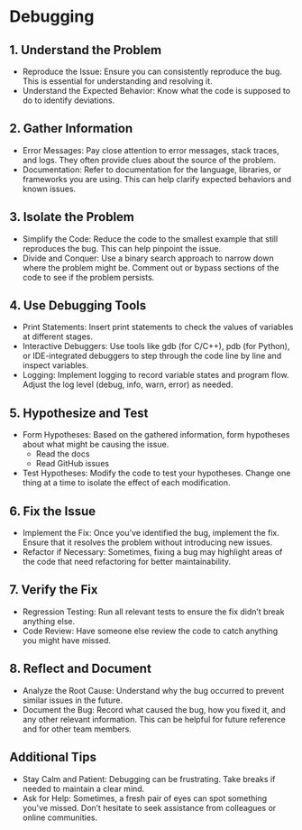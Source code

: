# Debugging
## 1. Understand the Problem
- Reproduce the Issue: Ensure you can consistently reproduce the bug. This is essential for understanding and resolving it.
- Understand the Expected Behavior: Know what the code is supposed to do to identify deviations.

## 2. Gather Information
- Error Messages: Pay close attention to error messages, stack traces, and logs. They often provide clues about the source of the problem.
- Documentation: Refer to documentation for the language, libraries, or frameworks you are using. This can help clarify expected behaviors and known issues.

## 3. Isolate the Problem
- Simplify the Code: Reduce the code to the smallest example that still reproduces the bug. This can help pinpoint the issue.
- Divide and Conquer: Use a binary search approach to narrow down where the problem might be. Comment out or bypass sections of the code to see if the problem persists.

## 4. Use Debugging Tools
- Print Statements: Insert print statements to check the values of variables at different stages.
- Interactive Debuggers: Use tools like gdb (for C/C++), pdb (for Python), or IDE-integrated debuggers to step through the code line by line and inspect variables.
- Logging: Implement logging to record variable states and program flow. Adjust the log level (debug, info, warn, error) as needed.

## 5. Hypothesize and Test
- Form Hypotheses: Based on the gathered information, form hypotheses about what might be causing the issue.
	- Read the docs
	- Read GitHub issues
- Test Hypotheses: Modify the code to test your hypotheses. Change one thing at a time to isolate the effect of each modification.

## 6. Fix the Issue
- Implement the Fix: Once you've identified the bug, implement the fix. Ensure that it resolves the problem without introducing new issues.
- Refactor if Necessary: Sometimes, fixing a bug may highlight areas of the code that need refactoring for better maintainability.

## 7. Verify the Fix
- Regression Testing: Run all relevant tests to ensure the fix didn’t break anything else.
- Code Review: Have someone else review the code to catch anything you might have missed.

## 8. Reflect and Document
- Analyze the Root Cause: Understand why the bug occurred to prevent similar issues in the future.
- Document the Bug: Record what caused the bug, how you fixed it, and any other relevant information. This can be helpful for future reference and for other team members.

## Additional Tips
- Stay Calm and Patient: Debugging can be frustrating. Take breaks if needed to maintain a clear mind.
- Ask for Help: Sometimes, a fresh pair of eyes can spot something you've missed. Don’t hesitate to seek assistance from colleagues or online communities.

